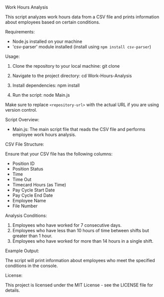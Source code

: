 Work Hours Analysis

This script analyzes work hours data from a CSV file and prints information about employees based on certain conditions.

Requirements:
- Node.js installed on your machine
- 'csv-parser' module installed (install using `npm install csv-parser`)

Usage:

1. Clone the repository to your local machine:
   git clone <repository-url>

2. Navigate to the project directory:
   cd Work-Hours-Analysis

3. Install dependencies:
   npm install

4. Run the script:
   node Main.js

Make sure to replace `<repository-url>` with the actual URL if you are using version control.

Script Overview:

- Main.js: The main script file that reads the CSV file and performs employee work hours analysis.

CSV File Structure:

Ensure that your CSV file has the following columns:

- Position ID
- Position Status
- Time
- Time Out
- Timecard Hours (as Time)
- Pay Cycle Start Date
- Pay Cycle End Date
- Employee Name
- File Number

Analysis Conditions:

1. Employees who have worked for 7 consecutive days.
2. Employees who have less than 10 hours of time between shifts but greater than 1 hour.
3. Employees who have worked for more than 14 hours in a single shift.

Example Output:

The script will print information about employees who meet the specified conditions in the console.

License:

This project is licensed under the MIT License - see the LICENSE file for details.
